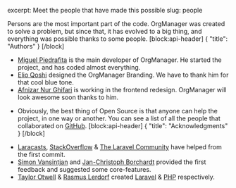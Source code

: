 excerpt: Meet the people that have made this possible
slug: people

Persons are the most important part of the code. OrgManager was created to solve a problem, but since that, it has evolved to a big thing, and everything was possible thanks to some people.
[block:api-header]
{
  "title": "Authors"
}
[/block]
* [Miguel Piedrafita](https://miguelpiedrafita.com) is the main developer of OrgManager. He started the project, and has coded almost everything.
* [Elio Qoshi](https://elioqoshi.me) designed the OrgManager Branding. We have to thank him for that cool blue tone.
* [Afnizar Nur Ghifari](https://afnizarnur.com) is working in the frontend redesign. OrgManager will look awesome soon thanks to him.
- Obviously, the best thing of Open Source is that anyone can help the project, in one way or another. You can see a list of all the people that collaborated on [GitHub](https://github.com/orgmanager/orgmanager/contributors).
[block:api-header]
{
  "title": "Acknowledgments"
}
[/block]
* [Laracasts](https://laracasts.com/), [StackOverflow](https://stackoverflow.com) & [The Laravel Community](https://laravel.com) have helped from the first commit.
* [Simon Vansintjan](http://simon.vansintjan.net) and [Jan-Christoph Borchardt](http://jancborchardt.net) provided the first feedback and suggested some core-features.
* [Taylor Otwell](https://github.com/taylorotwell) & [Rasmus Lerdorf](http://lerdorf.com/bio/) created [Laravel](https://laravel.com) & [PHP](https://php.net) respectively.